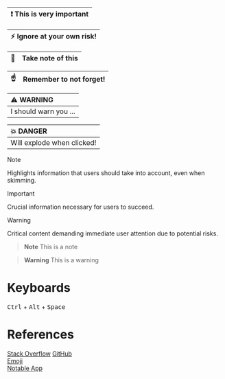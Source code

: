 
| :exclamation:  This is very important   |
|-----------------------------------------|


| :zap:        Ignore at your own risk!   |
|-----------------------------------------|


| :memo:        | Take note of this       |
|---------------|:------------------------|


| :point_up:    | Remember to not forget! |
|---------------|:------------------------|

| :warning: WARNING          |
|:---------------------------|
| I should warn you ...      |


| :boom: DANGER              |
|:---------------------------|
| Will explode when clicked! |


> [!NOTE]  
> Highlights information that users should take into account, even when skimming.

> [!IMPORTANT]  
> Crucial information necessary for users to succeed.

> [!WARNING]  
> Critical content demanding immediate user attention due to potential risks.

> **Note**
> This is a note

> **Warning**
> This is a warning

# Keyboards
<kbd>Ctrl</kbd> + <kbd>Alt</kbd> + <kbd>Space</kbd>


# References
[Stack Overflow](https://stackoverflow.com/questions/58737436/how-to-create-a-good-looking-notification-or-warning-box-in-github-flavoured-mar) 
[GitHub](https://github.com/orgs/community/discussions/16925)  
[Emoji](https://emojipedia.org/)  
[Notable App](https://notable.app/)  
